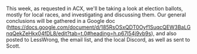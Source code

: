 This week, as requested in ACX, we'll be taking a look at election ballots, mostly for local races, and investigating and discussing them. Our general conclusions will be gathered in a Google doc (https://docs.google.com/document/d/185RsOSxQDT0Oyf1SuqcQEW3BaLGnqQekZeHkx04fDL8/edit?tab=t.0#heading=h.p67l54j9vb9s), and also posted to LessWrong, the email list, and the local Discord, as well as sent to Scott.
